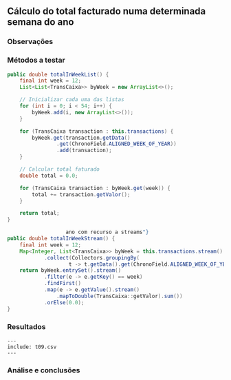 ## Cálculo do total facturado numa determinada semana do ano

### Observações

### Métodos a testar

```{.java caption="Cálculo do total facturado na semana 12 do ano"}
public double totalInWeekList() {
    final int week = 12;
    List<List<TransCaixa>> byWeek = new ArrayList<>();

    // Inicializar cada uma das listas
    for (int i = 0; i < 54; i++) {
        byWeek.add(i, new ArrayList<>());
    }

    for (TransCaixa transaction : this.transactions) {
        byWeek.get(transaction.getData()
                .get(ChronoField.ALIGNED_WEEK_OF_YEAR))
                .add(transaction);
    }

    // Calcular total faturado
    double total = 0.0;

    for (TransCaixa transaction : byWeek.get(week)) {
        total += transaction.getValor();
    }

    return total;
}
```

```{.java caption="Cálculo do total facturado na semana 12 do
                   ano com recurso a streams"}
public double totalInWeekStream() {
    final int week = 12;
    Map<Integer, List<TransCaixa>> byWeek = this.transactions.stream()
            .collect(Collectors.groupingBy(
                    t -> t.getData().get(ChronoField.ALIGNED_WEEK_OF_YEAR)));
    return byWeek.entrySet().stream()
            .filter(e -> e.getKey() == week)
            .findFirst()
            .map(e -> e.getValue().stream()
                .mapToDouble(TransCaixa::getValor).sum())
            .orElse(0.0);
}
```


### Resultados

```table
---
include: t09.csv
---
```

### Análise e conclusões
